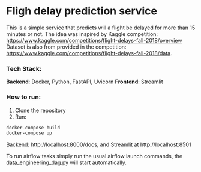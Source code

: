 # Fligh delay prediction service 

This is a simple service that predicts will a flight be delayed for more than 15 minutes or not.
The idea was inspired by Kaggle competition: https://www.kaggle.com/competitions/flight-delays-fall-2018/overview
Dataset is also from provided in the competition: https://www.kaggle.com/competitions/flight-delays-fall-2018/data.

### Tech Stack:
**Backend**: Docker, Python, FastAPI, Uvicorn
**Frontend**: Streamlit

### How to run:
1. Clone the repository
2. Run:
```bash
docker-compose build
docker-compose up
```

Backend: http://localhost:8000/docs, and Streamlit at http://localhost:8501

To run airflow tasks simply run the usual airflow launch commands, the data_engineering_dag.py will start automatically.

